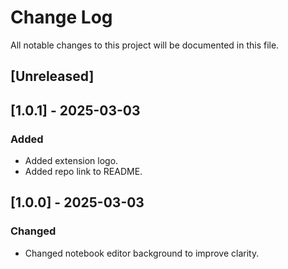 # Change Log

All notable changes to this project will be documented in this file.

## [Unreleased]

## [1.0.1] - 2025-03-03

### Added

- Added extension logo.
- Added repo link to README.

## [1.0.0] - 2025-03-03

### Changed

- Changed notebook editor background to improve clarity.